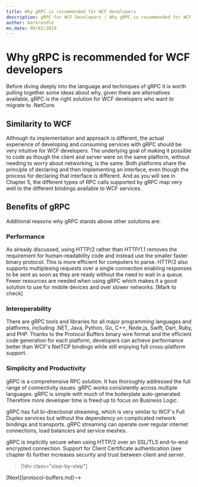 ```yaml
---
title: Why gRPC is recommended for WCF developers
description: gRPC for WCF Developers | Why gRPC is recommended for WCF developers
author: markrendle
ms.date: 09/02/2019
---
```


# Why gRPC is recommended for WCF developers

Before diving deeply into the language and techniques of gRPC it is worth pulling together some ideas about why, given there are alternatives available, gRPC is the right solution for WCF developers who want to migrate to .NetCore.

## Similarity to WCF

Although its implementation and approach is different, the actual experience of developing and consuming services with gRPC should be very intuitive for WCF developers. The underlying goal of making it possible to code as though the client and server were on the same platform, without needing to worry about networking, is the same. Both platforms share the principle of declaring and then implementing an interface, even though the process for declaring that interface is different. And as you will see in Chapter 5, the different types of RPC calls supported by gRPC map very well to the different bindings available to WCF services.

## Benefits of gRPC

Additional reasons why gRPC stands above other solutions are:

### Performance

As already discussed, using HTTP/2 rather than HTTP/1.1 removes the requirement for human-readability code and instead use the smaller faster binary protocol. This is more efficient for computers to parse. HTTP/2 also supports multiplexing requests over a single connection enabling responses to be sent as soon as they are ready without the need to wait in a queue.  Fewer resources are needed when using gRPC which makes it a good solution to use for mobile devices and over slower networks. [Mark to check]

### Interoperability

There are gRPC tools and libraries for all major programming languages and platforms, including .NET, Java, Python, Go, C++, Node.js, Swift, Dart, Ruby, and PHP. Thanks to the Protocol Buffers binary wire format and the efficient code generation for each platform, developers can achieve performance better than WCF's NetTCP bindings while still enjoying full cross-platform support.

### Simplicity and Productivity

gRPC is a comprehensive RPC solution. It has thoroughly addressed the full range of connectivity issues. gRPC works consistently across multiple languages. gRPC is simple with much of the boilerplate auto-generated. Therefore more developer time is freed up to focus on Business Logic.

gRPC has full bi-directional streaming, which is very similar to WCF's Full Duplex services but without the dependency on complicated network bindings and transports. gRPC streaming can operate over regular internet connections, load balancers and service meshes.

gRPC is implicitly secure when using HTTP/2 over an SSL/TLS end-to-end encrypted connection. Support for Client Certificate authentication (see chapter 6) further increases security and trust between client and server.

>[!div class="step-by-step"]
<!-->[Next](protocol-buffers.md)-->
